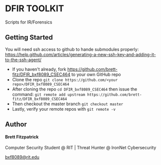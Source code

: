 DFIR TOOLKIT
======
Scripts for IR/Forensics

Getting Started
---------------
You will need ssh access to github to hande submodules properly:
https://help.github.com/articles/generating-a-new-ssh-key-and-adding-it-to-the-ssh-agent/

* If you haven't already, fork https://github.com/brett-fitz/DFIR_bxf8089_CSEC464 to your own GitHub repo
* Clone the repo `git clone https://github.com/<your repo>/DFIR_bxf8089_CSEC464`
* After cloning the repo `cd DFIR_bxf8089_CSEC464` then issue the command:
```git remote add upstream https://github.com/brett-fitz/DFIR_bxf8089_CSEC464```
* Then checkout the master branch `git checkout master`
* Lastly, verify your remote repos with `git remote -v`

## Author

#### Brett Fitzpatrick
Computer Security Student @ RIT | Threat Hunter @ IronNet Cybersecurity

bxf8089@rit.edu
